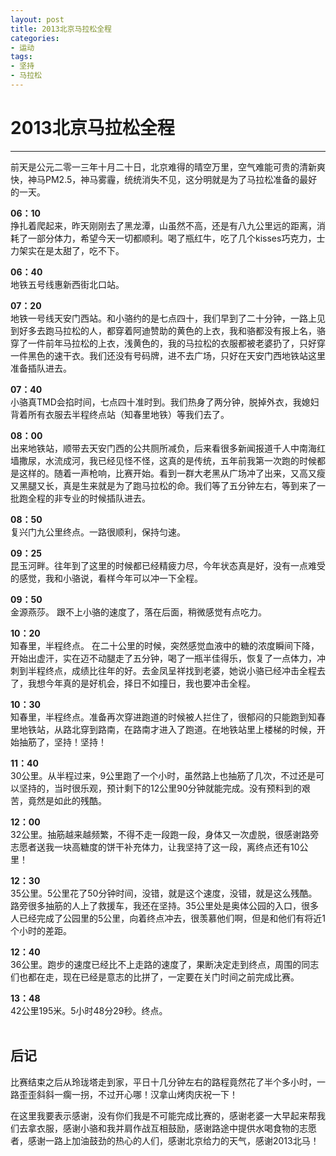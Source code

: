 ```yaml
---
layout: post
title: 2013北京马拉松全程
categories:
- 运动
tags:
- 坚持
- 马拉松
---
```



# 2013北京马拉松全程

------

前天是公元二零一三年十月二十日，北京难得的晴空万里，空气难能可贵的清新爽快，神马PM2.5，神马雾霾，统统消失不见，这分明就是为了马拉松准备的最好的一天。

**06：10**
<br/>
挣扎着爬起来，昨天刚刚去了黑龙潭，山虽然不高，还是有八九公里远的距离，消耗了一部分体力，希望今天一切都顺利。喝了瓶红牛，吃了几个kisses巧克力，士力架实在是太甜了，吃不下。

**06：40**
<br/>
地铁五号线惠新西街北口站。

**07：20**
<br/>
地铁一号线天安门西站。和小骆约的是七点四十，我们早到了二十分钟，一路上见到好多去跑马拉松的人，都穿着阿迪赞助的黄色的上衣，我和骆都没有报上名，骆穿了一件前年马拉松的上衣，浅黄色的，我的马拉松的衣服都被老婆扔了，只好穿一件黑色的速干衣。我们还没有号码牌，进不去广场，只好在天安门西地铁站这里准备插队进去。

**07：40**
<br/>
小骆真TMD会掐时间，七点四十准时到。我们热身了两分钟，脱掉外衣，我媳妇背着所有衣服去半程终点站（知春里地铁）等我们去了。

**08：00**
<br/>
出来地铁站，顺带去天安门西的公共厕所减负，后来看很多新闻报道千人中南海红墙撒尿，水流成河，我已经见怪不怪，这真的是传统，五年前我第一次跑的时候都是这样的。随着一声枪响，比赛开始。看到一群大老黑从广场冲了出来，又高又瘦又黑腿又长，真是生来就是为了跑马拉松的命。我们等了五分钟左右，等到来了一批跑全程的非专业的时候插队进去。

**08：50**
<br/>
复兴门九公里终点。一路很顺利，保持匀速。

**09：25**
<br/>
昆玉河畔。往年到了这里的时候都已经精疲力尽，今年状态真是好，没有一点难受的感觉，我和小骆说，看样今年可以冲一下全程。

**09：50**
<br/>
金源燕莎。 跟不上小骆的速度了，落在后面，稍微感觉有点吃力。

**10：20**
<br/>
知春里，半程终点。 在二十公里的时候，突然感觉血液中的糖的浓度瞬间下降，开始出虚汗，实在迈不动腿走了五分钟，喝了一瓶半佳得乐，恢复了一点体力，冲刺到半程终点，成绩比往年的好。去金凤呈祥找到老婆，她说小骆已经冲击全程去了，我想今年真的是好机会，择日不如撞日，我也要冲击全程。

**10：30**
<br/>
知春里，半程终点。准备再次穿进跑道的时候被人拦住了，很郁闷的只能跑到知春里地铁站，从路北穿到路南，在路南才进入了跑道。在地铁站里上楼梯的时候，开始抽筋了，坚持！坚持！


**11：40**
<br/>
30公里。从半程过来，9公里跑了一个小时，虽然路上也抽筋了几次，不过还是可以坚持的，当时很乐观，预计剩下的12公里90分钟就能完成。没有预料到的艰苦，竟然是如此的残酷。

**12：00**
<br/>
32公里。抽筋越来越频繁，不得不走一段跑一段，身体又一次虚脱，很感谢路旁志愿者送我一块高糖度的饼干补充体力，让我坚持了这一段，离终点还有10公里！

**12：30**
<br/>
35公里。5公里花了50分钟时间，没错，就是这个速度，没错，就是这么残酷。路旁很多抽筋的人上了救援车，我还在坚持。35公里处是奥体公园的入口，很多人已经完成了公园里的5公里，向着终点冲去，很羡慕他们啊，但是和他们有将近1个小时的差距。

**12：40**
<br/>
36公里。跑步的速度已经比不上走路的速度了，果断决定走到终点，周围的同志们也都在走，现在已经是意志的比拼了，一定要在关门时间之前完成比赛。

**13：48**
<br/>
42公里195米。5小时48分29秒。终点。
<br/>
<br/>

后记
------
比赛结束之后从玲珑塔走到家，平日十几分钟左右的路程竟然花了半个多小时，一路歪歪斜斜一瘸一拐，不过开心哪！汉拿山烤肉庆祝一下！

在这里我要表示感谢，没有你们我是不可能完成比赛的，感谢老婆一大早起来帮我们去拿衣服，感谢小骆和我并肩作战互相鼓励，感谢路途中提供水喝食物的志愿者，感谢一路上加油鼓劲的热心的人们，感谢北京给力的天气，感谢2013北马！
